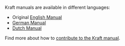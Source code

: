 Kraft manuals are available in different languages:

- Original [English Manual](manuals/kraft-en.html)
- [German Manual](manuals/kraft-de.html)
- [Dutch Manual](manuals/kraft-nl.html)

Find more about how to [contribute to the Kraft manual](https://github.com/dragotin/kraft/tree/master/manual).



